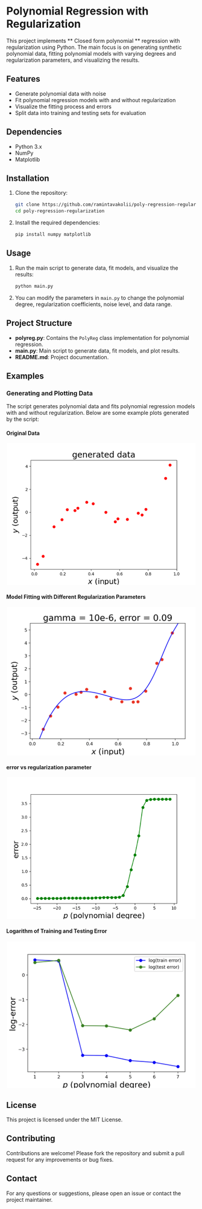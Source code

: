 # Polynomial Regression with Regularization

This project implements ** Closed form polynomial ** regression with regularization using Python. The main focus is on generating synthetic polynomial data, fitting polynomial models with varying degrees and regularization parameters, and visualizing the results.

## Features

- Generate polynomial data with noise
- Fit polynomial regression models with and without regularization
- Visualize the fitting process and errors
- Split data into training and testing sets for evaluation

## Dependencies

- Python 3.x
- NumPy
- Matplotlib

## Installation

1. Clone the repository:
    ```bash
    git clone https://github.com/ramintavakolii/poly-regression-regularization.git
    cd poly-regression-regularization
    ```

2. Install the required dependencies:
    ```bash
    pip install numpy matplotlib
    ```

## Usage

1. Run the main script to generate data, fit models, and visualize the results:
    ```bash
    python main.py
    ```

2. You can modify the parameters in `main.py` to change the polynomial degree, regularization coefficients, noise level, and data range.

## Project Structure

- **polyreg.py**: Contains the `PolyReg` class implementation for polynomial regression.
- **main.py**: Main script to generate data, fit models, and plot results.
- **README.md**: Project documentation.

## Examples

### Generating and Plotting Data

The script generates polynomial data and fits polynomial regression models with and without regularization. Below are some example plots generated by the script:

#### Original Data
<p align="center">
  <img src="images/data.png" alt="Generated Data" width="500"/>
</p>


#### Model Fitting with Different Regularization Parameters

<p align="center">
  <img src="images/fit_deg.png" alt="Fitted Model" width="500"/>
</p>

####  error vs regularization parameter
<p align="center">
  <img src="images/error_vs_reg_param.png" alt="Fitted Model" width="500"/>
</p>

#### Logarithm of Training and Testing Error
<p align="center">
  <img src="images/train_test_error_log.png" alt="Training and Testing Split" width="500"/>
</p>

## License

This project is licensed under the MIT License.

## Contributing

Contributions are welcome! Please fork the repository and submit a pull request for any improvements or bug fixes.

## Contact

For any questions or suggestions, please open an issue or contact the project maintainer.
